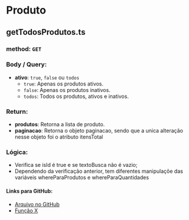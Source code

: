 # Produto

## getTodosProdutos.ts

### method: `GET`

### Body / Query: 
- **ativo**: `true`, `false` ou `todos`
  - `true`: Apenas os produtos ativos.
  - `false`: Apenas os produtos inativos.
  - `todos`: Todos os produtos, ativos e inativos.
### Return:
- **produtos**: Retorna a lista de produto.
- **paginacao**: Retorna o objeto paginacao, sendo que a unica alteração nesse objeto foi o atributo itensTotal
### Lógica: 
- Verifica se isId é true e se textoBusca não é vazio;
- Dependendo da verificação anterior, tem diferentes manipulaçõe das variáveis whereParaProdutos e whereParaQuantidades

#### Links para GitHub:
- [Arquivo no GitHub](https://github.com/seu-usuario/seu-repositorio/blob/main/caminho/para/o/arquivo)
- [Função X](https://github.com/seu-usuario/seu-repositorio/blob/main/caminho/para/o/arquivo#linha-da-funcao)



